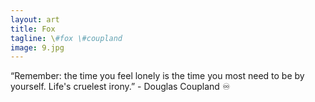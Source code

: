 ```yaml
---
layout: art
title: Fox
tagline: \#fox \#coupland
image: 9.jpg
---
```

“Remember: the time you feel lonely is the time you most need to be by yourself. Life's cruelest irony.” - Douglas Coupland ♾